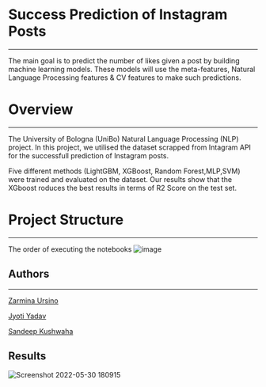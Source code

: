 # Success Prediction of Instagram Posts
-------------------------------
The main goal is to predict the number of likes given a post by building machine learning models. These models will use the meta-features, Natural Language Processing features & CV features to make such predictions.

# Overview
-------------------------------
The University of Bologna (UniBo) Natural Language Processing (NLP) project. In this project, we utilised the dataset scrapped from Intagram API for the successfull prediction of Instagram posts.

Five different methods (LightGBM, XGBoost, Random Forest,MLP,SVM) were trained and evaluated on the dataset. Our results show that the XGboost roduces the best results in terms of R2 Score on the test set.

# Project Structure
-----------------------------
The order of executing the notebooks
![image](https://user-images.githubusercontent.com/72126242/171617456-cc62279c-7f0e-43b8-a90a-17241ad70453.png)


## Authors
-------------------------------

[Zarmina Ursino](https://www.linkedin.com/in/zarminaursino/)

[Jyoti Yadav](https://www.linkedin.com/in/jyoti-yadav-64916b160/)

[Sandeep Kushwaha](https://www.linkedin.com/in/xandie985/)

## Results
![Screenshot 2022-05-30 180915](https://user-images.githubusercontent.com/72126242/171029562-8f24c1ef-b1ac-436f-b58c-8e8a722d9f8f.png)


